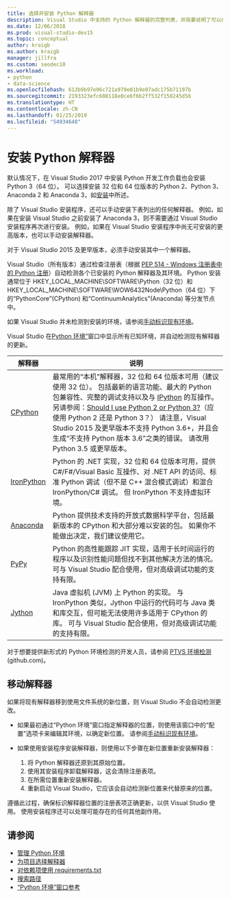 ```yaml
---
title: 选择并安装 Python 解释器
description: Visual Studio 中支持的 Python 解释器的完整列表，并简要说明了可以在哪里找到它们的安装程序。
ms.date: 12/06/2018
ms.prod: visual-studio-dev15
ms.topic: conceptual
author: kraigb
ms.author: kraigb
manager: jillfra
ms.custom: seodec18
ms.workload:
- python
- data-science
ms.openlocfilehash: 613b9b97e96c721a979e01b9e07adc175b71197b
ms.sourcegitcommit: 2193323efc608118e0ce6f6b2ff532f158245d56
ms.translationtype: HT
ms.contentlocale: zh-CN
ms.lasthandoff: 01/25/2019
ms.locfileid: "54934648"
---
```

# <a name="install-python-interpreters"></a>安装 Python 解释器

默认情况下，在 Visual Studio 2017 中安装 Python 开发工作负载也会安装 Python 3（64 位）。 可以选择安装 32 位和 64 位版本的 Python 2、Python 3、Anaconda 2 和 Anaconda 3，如[安装](installing-python-support-in-visual-studio.md)中所述。

除了 Visual Studio 安装程序，还可以手动安装下表列出的任何解释器。 例如，如果在安装 Visual Studio 之前安装了 Anaconda 3，则不需要通过 Visual Studio 安装程序再次进行安装。 例如，如果在 Visual Studio 安装程序中尚无可安装的更高版本，也可以手动安装解释器。

对于 Visual Studio 2015 及更早版本，必须手动安装其中一个解释器。

Visual Studio（所有版本）通过检查注册表（根据 [PEP 514 - Windows 注册表中的 Python 注册](https://www.python.org/dev/peps/pep-0514/)）自动检测各个已安装的 Python 解释器及其环境。 Python 安装通常位于 HKEY_LOCAL_MACHINE\SOFTWARE\Python（32 位）和 HKEY_LOCAL_MACHINE\SOFTWARE\WOW6432Node\Python（64 位）下的“PythonCore”(CPython) 和“ContinuumAnalytics”(Anaconda) 等分发节点中。

如果 Visual Studio 并未检测到安装的环境，请参阅[手动标识现有环境](managing-python-environments-in-visual-studio.md#manually-identify-an-existing-environment)。

Visual Studio 在[Python 环境”](managing-python-environments-in-visual-studio.md#the-python-environments-window)窗口中显示所有已知环境，并自动检测现有解释器的更新。

| 解释器 | 说明 |
| --- | --- |
| [CPython](https://www.python.org/) | 最常用的“本机”解释器，32 位和 64 位版本可用（建议使用 32 位）。 包括最新的语言功能、最大的 Python 包兼容性、完整的调试支持以及与 [IPython](https://ipython.org/) 的互操作。 另请参阅：[Should I use Python 2 or Python 3?](https://wiki,python.org/moin/Python2orPython3)（应使用 Python 2 还是 Python 3？） 请注意，Visual Studio 2015 及更早版本不支持 Python 3.6+，并且会生成“不支持 Python 版本 3.6”之类的错误。 请改用 Python 3.5 或更早版本。 |
| [IronPython](https://github.com/IronLanguages/ironpython2) | Python 的 .NET 实现，32 位和 64 位版本可用，提供 C#/F#/Visual Basic 互操作、对 .NET API 的访问、标准 Python 调试（但不是 C++ 混合模式调试）和混合 IronPython/C# 调试。 但 IronPython 不支持虚拟环境。 |
| [Anaconda](https://www.continuum.io) | Python 提供技术支持的开放式数据科学平台，包括最新版本的 CPython 和大部分难以安装的包。 如果你不能做出决定，我们建议使用它。 |
| [PyPy](https://www.pypy.org/) | Python 的高性能跟踪 JIT 实现，适用于长时间运行的程序以及识别性能问题但找不到其他解决方法的情况。 可与 Visual Studio 配合使用，但对高级调试功能的支持有限。 |
| [Jython](http://www.jython.org/) | Java 虚拟机 (JVM) 上 Python 的实现。 与 IronPython 类似，Jython 中运行的代码可与 Java 类和库交互，但可能无法使用许多适用于 CPython 的库。 可与 Visual Studio 配合使用，但对高级调试功能的支持有限。 |

对于想要提供新形式的 Python 环境检测的开发人员，请参阅 [PTVS 环境检测](https://github.com/Microsoft/PTVS/wiki/Extensibility-Environments) (github.com)。

## <a name="move-an-interpreter"></a>移动解释器

如果将现有解释器移到使用文件系统的新位置，则 Visual Studio 不会自动检测更改。

- 如果最初通过“Python 环境”窗口指定解释器的位置，则使用该窗口中的“配置”选项卡来编辑其环境，以确定新位置。 请参阅[手动标识现有环境](managing-python-environments-in-visual-studio.md#manually-identify-an-existing-environment)。

- 如果使用安装程序安装解释器，则使用以下步骤在新位置重新安装解释器：

  1. 将 Python 解释器还原到其原始位置。
  2. 使用其安装程序卸载解释器，这会清除注册表项。
  3. 在所需位置重新安装解释器。
  4. 重新启动 Visual Studio，它应该会自动检测新位置来代替原来的位置。

遵循此过程，确保标识解释器位置的注册表项正确更新，以供 Visual Studio 使用。 使用安装程序还可以处理可能存在的任何其他副作用。

## <a name="see-also"></a>请参阅

- [管理 Python 环境](managing-python-environments-in-visual-studio.md)
- [为项目选择解释器](selecting-a-python-environment-for-a-project.md)
- [对依赖项使用 requirements.txt](managing-required-packages-with-requirements-txt.md)
- [搜索路径](search-paths.md)
- [“Python 环境”窗口参考](python-environments-window-tab-reference.md)
